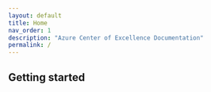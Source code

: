 ```yaml
---
layout: default
title: Home
nav_order: 1
description: "Azure Center of Excellence Documentation"
permalink: /
---
```


## Getting started




